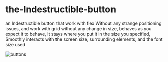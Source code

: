 # the-Indestructible-button
an Indestructible button that work with flex Without any strange positioning issues, and work with grid without any change in size, behaves as you expect it to behave, It stays where you put it in the size you specified, Smoothly interacts with the screen size, surrounding elements, and the font size used

   ![buttons](https://user-images.githubusercontent.com/77534098/190860525-5eb7059f-e438-41ce-98d2-1bca83ede54e.jpeg)

 
